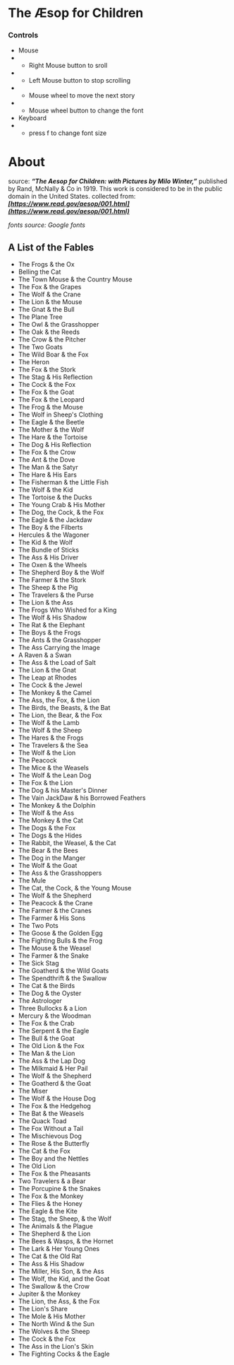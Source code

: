 # The Æsop for Children

### Controls
- Mouse
- - Right Mouse button to sroll
- - Left Mouse button to stop scrolling
- - Mouse wheel to move the next story
- - Mouse wheel button to change the font
- Keyboard 
- - press f to change font size

# About
source:  ***“The Aesop for Children: with Pictures by Milo Winter,”*** published by Rand, McNally & Co in 1919. This work is considered to be in the public domain in the United States.
collected from:
***[https://www.read.gov/aesop/001.html](https://www.read.gov/aesop/001.html)***

*fonts source: Google fonts*

## A List of the Fables
- The Frogs & the Ox
- Belling the Cat
- The Town Mouse & the Country Mouse
- The Fox & the Grapes
- The Wolf & the Crane
- The Lion & the Mouse
- The Gnat & the Bull
- The Plane Tree
- The Owl & the Grasshopper
- The Oak & the Reeds
- The Crow & the Pitcher
- The Two Goats
- The Wild Boar & the Fox
- The Heron
- The Fox & the Stork
- The Stag & His Reflection
- The Cock & the Fox
- The Fox & the Goat
- The Fox & the Leopard
- The Frog & the Mouse
- The Wolf in Sheep's Clothing
- The Eagle & the Beetle
- The Mother & the Wolf
- The Hare & the Tortoise
- The Dog & His Reflection
- The Fox & the Crow
- The Ant & the Dove
- The Man & the Satyr
- The Hare & His Ears
- The Fisherman & the Little Fish
- The Wolf & the Kid
- The Tortoise & the Ducks
- The Young Crab & His Mother
- The Dog, the Cock, & the Fox
- The Eagle & the Jackdaw
- The Boy & the Filberts
- Hercules & the Wagoner
- The Kid & the Wolf
- The Bundle of Sticks
- The Ass & His Driver
- The Oxen & the Wheels
- The Shepherd Boy & the Wolf
- The Farmer & the Stork
- The Sheep & the Pig
- The Travelers & the Purse
- The Lion & the Ass
- The Frogs Who Wished for a King
- The Wolf & His Shadow
- The Rat & the Elephant
- The Boys & the Frogs
- The Ants & the Grasshopper
- The Ass Carrying the Image
- A Raven & a Swan
- The Ass & the Load of Salt
- The Lion & the Gnat
- The Leap at Rhodes
- The Cock & the Jewel
- The Monkey & the Camel
- The Ass, the Fox, & the Lion
- The Birds, the Beasts, & the Bat
- The Lion, the Bear, & the Fox
- The Wolf & the Lamb
- The Wolf & the Sheep
- The Hares & the Frogs
- The Travelers & the Sea
- The Wolf & the Lion
- The Peacock
- The Mice & the Weasels
- The Wolf & the Lean Dog
- The Fox & the Lion
- The Dog & his Master's Dinner
- The Vain JackDaw & his Borrowed Feathers
- The Monkey & the Dolphin
- The Wolf & the Ass
- The Monkey & the Cat
- The Dogs & the Fox
- The Dogs & the Hides
- The Rabbit, the Weasel, & the Cat
- The Bear & the Bees
- The Dog in the Manger
- The Wolf & the Goat
- The Ass & the Grasshoppers
- The Mule
- The Cat, the Cock, & the Young Mouse
- The Wolf & the Shepherd
- The Peacock & the Crane
- The Farmer & the Cranes
- The Farmer & His Sons
- The Two Pots
- The Goose & the Golden Egg
- The Fighting Bulls & the Frog
- The Mouse & the Weasel
- The Farmer & the Snake
- The Sick Stag
- The Goatherd & the Wild Goats
- The Spendthrift & the Swallow
- The Cat & the Birds
- The Dog & the Oyster
- The Astrologer
- Three Bullocks & a Lion
- Mercury & the Woodman
- The Fox & the Crab
- The Serpent & the Eagle
- The Bull & the Goat
- The Old Lion & the Fox
- The Man & the Lion
- The Ass & the Lap Dog
- The Milkmaid & Her Pail
- The Wolf & the Shepherd
- The Goatherd & the Goat
- The Miser
- The Wolf & the House Dog
- The Fox & the Hedgehog
- The Bat & the Weasels
- The Quack Toad
- The Fox Without a Tail
- The Mischievous Dog
- The Rose & the Butterfly
- The Cat & the Fox
- The Boy and the Nettles
- The Old Lion
- The Fox & the Pheasants
- Two Travelers & a Bear
- The Porcupine & the Snakes
- The Fox & the Monkey
- The Flies & the Honey
- The Eagle & the Kite
- The Stag, the Sheep, & the Wolf
- The Animals & the Plague
- The Shepherd & the Lion
- The Bees & Wasps, & the Hornet
- The Lark & Her Young Ones
- The Cat & the Old Rat
- The Ass & His Shadow
- The Miller, His Son, & the Ass
- The Wolf, the Kid, and the Goat
- The Swallow & the Crow
- Jupiter & the Monkey
- The Lion, the Ass, & the Fox
- The Lion's Share
- The Mole & His Mother
- The North Wind & the Sun
- The Wolves & the Sheep
- The Cock & the Fox
- The Ass in the Lion's Skin
- The Fighting Cocks & the Eagle
